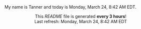 My name is Tanner and today is Monday, March 24, 8:42 AM EDT.

<p align="center">This <i>README</i> file is generated <b>every 3 hours</b>!</br>Last refresh: Monday, March 24, 8:42 AM EDT<br /></p>
